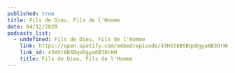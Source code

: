 ```yaml
---
published: true
title: Fils de Dieu, Fils de l'Homme
date: 04/12/2020
podcasts_list:
  - undefined: Fils de Dieu, Fils de l'Homme
    link: https://open.spotify.com/embed/episode/43HSt8BSBqoDgya6B3OrHH
    link_id: 43HSt8BSBqoDgya6B3OrHH
    title: Fils de Dieu, Fils de l'Homme
---
```

